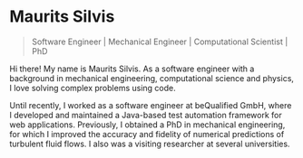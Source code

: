 # Maurits Silvis

> Software Engineer | Mechanical Engineer | Computational Scientist | PhD

Hi there! My name is Maurits Silvis. As a software engineer with a background in mechanical engineering, computational science and physics, I love solving complex problems using code.

Until recently, I worked as a software engineer at beQualified GmbH, where I developed and maintained a Java-based test automation framework for web applications.
Previously, I obtained a PhD in mechanical engineering, for which I improved the accuracy and fidelity of numerical predictions of turbulent fluid flows.
I also was a visiting researcher at several universities.
